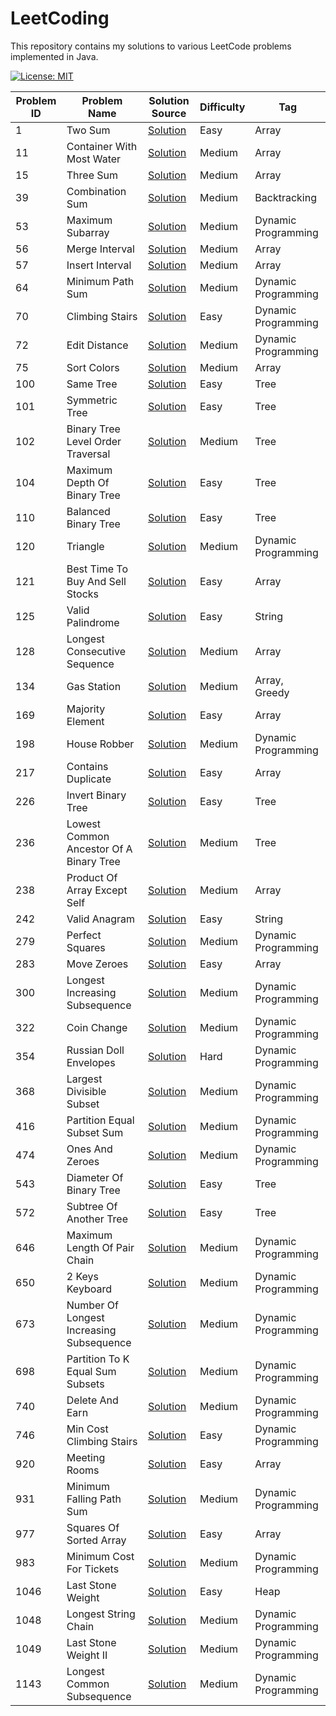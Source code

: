 # LeetCoding

This repository contains my solutions to various LeetCode problems implemented in Java.

[![License: MIT](https://img.shields.io/badge/License-MIT-yellow.svg)](https://github.com/anirudhology/LeetCoding/blob/main/LICENSE)

| Problem ID | Problem Name                             | Solution Source                                                                                                    | Difficulty | Tag                 |
|------------|------------------------------------------|--------------------------------------------------------------------------------------------------------------------|------------|---------------------|
| 1          | Two Sum                                  | [Solution](src/main/java/com/anirudhology/leetcoding/array/TwoSum.java)                                            | Easy       | Array               |
| 11         | Container With Most Water                | [Solution](src/main/java/com/anirudhology/leetcoding/array/ContainerWithMostWater.java)                            | Medium     | Array               |
| 15         | Three Sum                                | [Solution](src/main/java/com/anirudhology/leetcoding/array/ThreeSum.java)                                          | Medium     | Array               |
| 39         | Combination Sum                          | [Solution](src/main/java/com/anirudhology/leetcoding/backtracking/CombinationSum.java)                             | Medium     | Backtracking        |
| 53         | Maximum Subarray                         | [Solution](src/main/java/com/anirudhology/leetcoding/dynamicprogramming/MaximumSubarray.java)                      | Medium     | Dynamic Programming |
| 56         | Merge Interval                           | [Solution](src/main/java/com/anirudhology/leetcoding/array/MergeIntervals.java)                                    | Medium     | Array               |
| 57         | Insert Interval                          | [Solution](src/main/java/com/anirudhology/leetcoding/array/InsertInterval.java)                                    | Medium     | Array               |
| 64         | Minimum Path Sum                         | [Solution](src/main/java/com/anirudhology/leetcoding/dynamicprogramming/MinimumPathSum.java)                       | Medium     | Dynamic Programming |
| 70         | Climbing Stairs                          | [Solution](src/main/java/com/anirudhology/leetcoding/dynamicprogramming/ClimbingStairs.java)                       | Easy       | Dynamic Programming |
| 72         | Edit Distance                            | [Solution](src/main/java/com/anirudhology/leetcoding/dynamicprogramming/EditDistance.java)                         | Medium     | Dynamic Programming |
| 75         | Sort Colors                              | [Solution](src/main/java/com/anirudhology/leetcoding/array/SortColors.java)                                        | Medium     | Array               |
| 100        | Same Tree                                | [Solution](src/main/java/com/anirudhology/leetcoding/tree/SameTree.java)                                           | Easy       | Tree                |
| 101        | Symmetric Tree                           | [Solution](src/main/java/com/anirudhology/leetcoding/tree/SymmetricTree.java)                                      | Easy       | Tree                |
| 102        | Binary Tree Level Order Traversal        | [Solution](src/main/java/com/anirudhology/leetcoding/tree/BinaryTreeLevelOrderTraversal.java)                      | Medium     | Tree                |
| 104        | Maximum Depth Of Binary Tree             | [Solution](src/main/java/com/anirudhology/leetcoding/tree/MaximumDepthOfBinaryTree.java)                           | Easy       | Tree                |
| 110        | Balanced Binary Tree                     | [Solution](src/main/java/com/anirudhology/leetcoding/tree/BalancedBinaryTree.java)                                 | Easy       | Tree                |
| 120        | Triangle                                 | [Solution](src/main/java/com/anirudhology/leetcoding/dynamicprogramming/Triangle.java)                             | Medium     | Dynamic Programming |
| 121        | Best Time To Buy And Sell Stocks         | [Solution](src/main/java/com/anirudhology/leetcoding/array/BestTimeToBuyAndSellStocks.java)                        | Easy       | Array               |
| 125        | Valid Palindrome                         | [Solution](src/main/java/com/anirudhology/leetcoding/string/ValidPalindrome.java)                                  | Easy       | String              |
| 128        | Longest Consecutive Sequence             | [Solution](src/main/java/com/anirudhology/leetcoding/array/LongestConsecutiveSequence.java)                        | Medium     | Array               |
| 134        | Gas Station                              | [Solution](src/main/java/com/anirudhology/leetcoding/array/GasStation.java)                                        | Medium     | Array, Greedy       |
| 169        | Majority Element                         | [Solution](src/main/java/com/anirudhology/leetcoding/array/MajorityElement.java)                                   | Easy       | Array               |
| 198        | House Robber                             | [Solution](src/main/java/com/anirudhology/leetcoding/dynamicprogramming/HouseRobber.java)                          | Medium     | Dynamic Programming |
| 217        | Contains Duplicate                       | [Solution](src/main/java/com/anirudhology/leetcoding/array/ContainsDuplicate.java)                                 | Easy       | Array               |
| 226        | Invert Binary Tree                       | [Solution](src/main/java/com/anirudhology/leetcoding/tree/InvertBinaryTree.java)                                   | Easy       | Tree                |
| 236        | Lowest Common Ancestor Of A Binary Tree  | [Solution](src/main/java/com/anirudhology/leetcoding/tree/LowestCommonAncestorOfABinaryTree.java)                  | Medium     | Tree                |
| 238        | Product Of Array Except Self             | [Solution](src/main/java/com/anirudhology/leetcoding/array/ProductOfArrayExceptSelf.java)                          | Medium     | Array               |
| 242        | Valid Anagram                            | [Solution](src/main/java/com/anirudhology/leetcoding/string/ValidAnagram.java)                                     | Easy       | String              |
| 279        | Perfect Squares                          | [Solution](src/main/java/com/anirudhology/leetcoding/dynamicprogramming/PerfectSquares.java)                       | Medium     | Dynamic Programming |
| 283        | Move Zeroes                              | [Solution](src/main/java/com/anirudhology/leetcoding/array/MoveZeroes.java)                                        | Easy       | Array               |
| 300        | Longest Increasing Subsequence           | [Solution](src/main/java/com/anirudhology/leetcoding/dynamicprogramming/LongestIncreasingSubsequence.java)         | Medium     | Dynamic Programming |
| 322        | Coin Change                              | [Solution](src/main/java/com/anirudhology/leetcoding/dynamicprogramming/CoinChange.java)                           | Medium     | Dynamic Programming |
| 354        | Russian Doll Envelopes                   | [Solution](src/main/java/com/anirudhology/leetcoding/dynamicprogramming/RussianDollEnvelopes.java)                 | Hard       | Dynamic Programming |
| 368        | Largest Divisible Subset                 | [Solution](src/main/java/com/anirudhology/leetcoding/dynamicprogramming/LargestDivisibleSubset.java)               | Medium     | Dynamic Programming |
| 416        | Partition Equal Subset Sum               | [Solution](src/main/java/com/anirudhology/leetcoding/dynamicprogramming/PartitionEqualSubsetSum.java)              | Medium     | Dynamic Programming |
| 474        | Ones And Zeroes                          | [Solution](src/main/java/com/anirudhology/leetcoding/dynamicprogramming/OnesAndZeroes.java)                        | Medium     | Dynamic Programming |
| 543        | Diameter Of Binary Tree                  | [Solution](src/main/java/com/anirudhology/leetcoding/tree/DiameterOfBinaryTree.java)                               | Easy       | Tree                |
| 572        | Subtree Of Another Tree                  | [Solution](src/main/java/com/anirudhology/leetcoding/tree/SubtreeOfAnotherTree.java)                               | Easy       | Tree                |
| 646        | Maximum Length Of Pair Chain             | [Solution](src/main/java/com/anirudhology/leetcoding/dynamicprogramming/MaximumLengthOfPairChain.java)             | Medium     | Dynamic Programming |
| 650        | 2 Keys Keyboard                          | [Solution](src/main/java/com/anirudhology/leetcoding/dynamicprogramming/TwoKeysKeyboard.java)                      | Medium     | Dynamic Programming |
| 673        | Number Of Longest Increasing Subsequence | [Solution](src/main/java/com/anirudhology/leetcoding/dynamicprogramming/NumberOfLongestIncreasingSubsequence.java) | Medium     | Dynamic Programming |
| 698        | Partition To K Equal Sum Subsets         | [Solution](src/main/java/com/anirudhology/leetcoding/backtracking/PartitionToKEqualSumSubsets.java)                | Medium     | Dynamic Programming |
| 740        | Delete And Earn                          | [Solution](src/main/java/com/anirudhology/leetcoding/dynamicprogramming/DeleteAndEarn.java)                        | Medium     | Dynamic Programming |
| 746        | Min Cost Climbing Stairs                 | [Solution](src/main/java/com/anirudhology/leetcoding/dynamicprogramming/MinCostClimbingStairs.java)                | Easy       | Dynamic Programming |
| 920        | Meeting Rooms                            | [Solution](src/main/java/com/anirudhology/leetcoding/array/MeetingRooms.java)                                      | Easy       | Array               |
| 931        | Minimum Falling Path Sum                 | [Solution](src/main/java/com/anirudhology/leetcoding/dynamicprogramming/MinimumFallingPathSum.java)                | Medium     | Dynamic Programming |
| 977        | Squares Of Sorted Array                  | [Solution](src/main/java/com/anirudhology/leetcoding/array/SquaresOfSortedArray.java)                              | Easy       | Array               |
| 983        | Minimum Cost For Tickets                 | [Solution](src/main/java/com/anirudhology/leetcoding/dynamicprogramming/MinimumCostForTickets.java)                | Medium     | Dynamic Programming |
| 1046       | Last Stone Weight                        | [Solution](src/main/java/com/anirudhology/leetcoding/heap/LastStoneWeight.java)                                    | Easy       | Heap                |
| 1048       | Longest String Chain                     | [Solution](src/main/java/com/anirudhology/leetcoding/dynamicprogramming/LongestStringChain.java)                   | Medium     | Dynamic Programming |
| 1049       | Last Stone Weight II                     | [Solution](src/main/java/com/anirudhology/leetcoding/dynamicprogramming/LastStoneWeightII.java)                    | Medium     | Dynamic Programming |
| 1143       | Longest Common Subsequence               | [Solution](src/main/java/com/anirudhology/leetcoding/dynamicprogramming/LongestCommonSubsequence.java)             | Medium     | Dynamic Programming |
